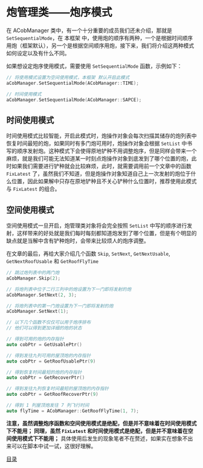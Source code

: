 <!--
 * @Coding: utf-8
 * @Author: vector-wlc
 * @Date: 2021-09-25 18:39:42
 * @Description: 
-->
# 炮管理类——炮序模式

在 ACobManager 类中，有一个十分重要的成员我们还未介绍，那就是 `SetSequentialMode`，在 本框架 中，使用炮的顺序有两种，一个是根据时间顺序用炮（框架默认），另一个是根据空间顺序用炮，接下来，我们将介绍这两种模式如何设定以及有什么不同。

如果想设定炮序使用模式，需要使用 `SetSequentialMode` 函数，示例如下：
```C++
// 将使用模式设置为空间使用模式，本框架 默认开启此模式
aCobManager.SetSequentialMode(ACobManager::TIME);

// 时间使用模式
aCobManager.SetSequentialMode(ACobManager::SAPCE);
```


## 时间使用模式
时间使用模式比较智能，开启此模式时，炮操作对象会每次扫描其储存的炮列表中恢复时间最短的炮，如果同时有多门炮可用时，炮操作对象会根据 `SetList` 中书写的顺序发射炮。这种模式下会使得原地铲种不用调整炮序，但是同样会带来一个麻烦，就是我们可能无法知道某一时刻点炮操作对象到底发到了哪个位置的炮，此时如果我们需要进行铲种就会比较麻烦，此时，就需要调用前一个文章中的函数 `FixLatest` 了，虽然我们不知道，但是炮操作对象知道自己上一次发射的炮位于什么位置，因此如果解中只存在原地铲种且不关心铲种什么位置时，推荐使用此模式与 `FixLatest` 的组合。

## 空间使用模式
空间使用模式一旦开启，炮管理类对象将会完全按照 `SetList` 中写的顺序进行发射，这样带来的好处就是我们每时每刻都知道炮发到了哪个位置，但是有个明显的缺点就是当解中含有铲种炮时，会带来比较烦人的炮序调整。

在文章的最后，再给大家介绍几个函数 `Skip`, `SetNext`, `GetNextUsable`, `GetNextRoofUsable` 和 `GetRoofFlyTime`
```C++
// 跳过炮列表中的两门炮
aCobManager.Skip(2);

// 将炮列表中位于二行三列中的炮设置为下一门即将发射的炮
aCobManager.SetNext(2, 3);

// 将炮列表中的第一门炮设置为下一门即将发射的炮
aCobManager.SetNext(1);

// 以下几个函数不仅仅可以用于炮序排布
// 他们可以得到更加详细的炮的状态

// 得到可用的炮的内存指针
auto cobPtr = GetUsablePtr() 

// 得到发往九列可用的屋顶炮的内存指针
auto cobPtr = GetRoofUsablePtr(9) 

// 得到恢复时间最短的炮的内存指针
auto cobPtr = GetRecoverPtr() 

// 得到发往九列恢复时间最短的屋顶炮的内存指针
auto cobPtr = GetRoofRecoverPtr(9) 

// 得到 1 列屋顶炮发往 7 列飞行时间
auto flyTime = ACobManager::GetRoofFlyTime(1, 7);
```

**注意，虽然调整炮序函数和空间使用模式是绝配，但是并不意味着在时间使用模式下不能用；
同理，虽然 `FixLatest` 和时间使用模式是绝配，但是并不意味着在空间使用模式下不能用；**
具体使用后发生的现象笔者不在赘述，如果实在想象不出来可以在脚本中试一试，这很好理解。


[目录](./0catalogue.md)
